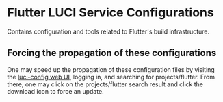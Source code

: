 # Flutter LUCI Service Configurations

Contains configuration and tools related to Flutter's build infrastructure.

## Forcing the propagation of these configurations

One may speed up the propagation of these configuration files by visiting the
[luci-config web UI](https://luci-config.appspot.com/), logging in, and
searching for projects/flutter. From there, one may click on the
projects/flutter search result and click the download icon to force an update.
